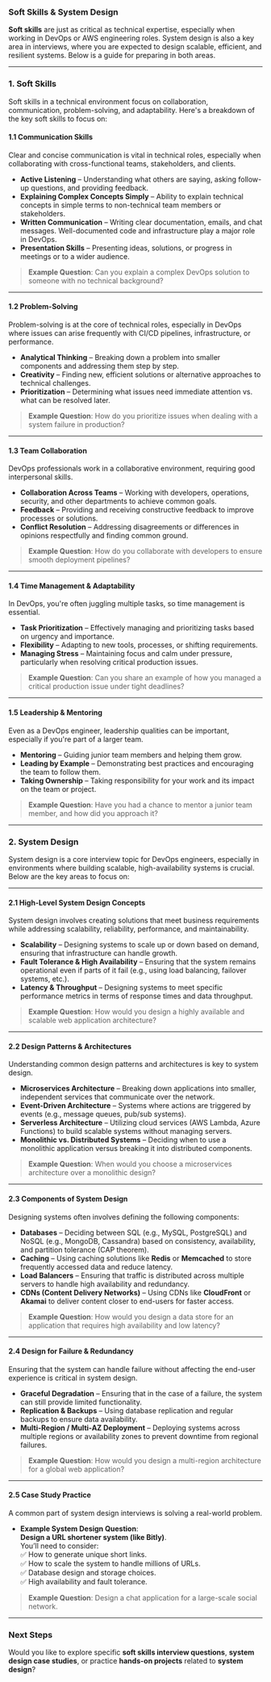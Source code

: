 ### **Soft Skills & System Design**  

**Soft skills** are just as critical as technical expertise, especially when working in DevOps or AWS engineering roles. System design is also a key area in interviews, where you are expected to design scalable, efficient, and resilient systems. Below is a guide for preparing in both areas.

---

### **1. Soft Skills**  
Soft skills in a technical environment focus on collaboration, communication, problem-solving, and adaptability. Here's a breakdown of the key soft skills to focus on:

#### **1.1 Communication Skills**  
Clear and concise communication is vital in technical roles, especially when collaborating with cross-functional teams, stakeholders, and clients.

- **Active Listening** – Understanding what others are saying, asking follow-up questions, and providing feedback.
- **Explaining Complex Concepts Simply** – Ability to explain technical concepts in simple terms to non-technical team members or stakeholders.
- **Written Communication** – Writing clear documentation, emails, and chat messages. Well-documented code and infrastructure play a major role in DevOps.
- **Presentation Skills** – Presenting ideas, solutions, or progress in meetings or to a wider audience.

> **Example Question**: Can you explain a complex DevOps solution to someone with no technical background?  

---

#### **1.2 Problem-Solving**  
Problem-solving is at the core of technical roles, especially in DevOps where issues can arise frequently with CI/CD pipelines, infrastructure, or performance.

- **Analytical Thinking** – Breaking down a problem into smaller components and addressing them step by step.
- **Creativity** – Finding new, efficient solutions or alternative approaches to technical challenges.
- **Prioritization** – Determining what issues need immediate attention vs. what can be resolved later.
  
> **Example Question**: How do you prioritize issues when dealing with a system failure in production?

---

#### **1.3 Team Collaboration**  
DevOps professionals work in a collaborative environment, requiring good interpersonal skills.

- **Collaboration Across Teams** – Working with developers, operations, security, and other departments to achieve common goals.
- **Feedback** – Providing and receiving constructive feedback to improve processes or solutions.
- **Conflict Resolution** – Addressing disagreements or differences in opinions respectfully and finding common ground.

> **Example Question**: How do you collaborate with developers to ensure smooth deployment pipelines?

---

#### **1.4 Time Management & Adaptability**  
In DevOps, you're often juggling multiple tasks, so time management is essential.

- **Task Prioritization** – Effectively managing and prioritizing tasks based on urgency and importance.
- **Flexibility** – Adapting to new tools, processes, or shifting requirements.
- **Managing Stress** – Maintaining focus and calm under pressure, particularly when resolving critical production issues.

> **Example Question**: Can you share an example of how you managed a critical production issue under tight deadlines?

---

#### **1.5 Leadership & Mentoring**  
Even as a DevOps engineer, leadership qualities can be important, especially if you're part of a larger team.

- **Mentoring** – Guiding junior team members and helping them grow.
- **Leading by Example** – Demonstrating best practices and encouraging the team to follow them.
- **Taking Ownership** – Taking responsibility for your work and its impact on the team or project.

> **Example Question**: Have you had a chance to mentor a junior team member, and how did you approach it?

---

### **2. System Design**  

System design is a core interview topic for DevOps engineers, especially in environments where building scalable, high-availability systems is crucial. Below are the key areas to focus on:

---

#### **2.1 High-Level System Design Concepts**  
System design involves creating solutions that meet business requirements while addressing scalability, reliability, performance, and maintainability.

- **Scalability** – Designing systems to scale up or down based on demand, ensuring that infrastructure can handle growth.
- **Fault Tolerance & High Availability** – Ensuring that the system remains operational even if parts of it fail (e.g., using load balancing, failover systems, etc.).
- **Latency & Throughput** – Designing systems to meet specific performance metrics in terms of response times and data throughput.

> **Example Question**: How would you design a highly available and scalable web application architecture?  

---

#### **2.2 Design Patterns & Architectures**  
Understanding common design patterns and architectures is key to system design.

- **Microservices Architecture** – Breaking down applications into smaller, independent services that communicate over the network.
- **Event-Driven Architecture** – Systems where actions are triggered by events (e.g., message queues, pub/sub systems).
- **Serverless Architecture** – Utilizing cloud services (AWS Lambda, Azure Functions) to build scalable systems without managing servers.
- **Monolithic vs. Distributed Systems** – Deciding when to use a monolithic application versus breaking it into distributed components.

> **Example Question**: When would you choose a microservices architecture over a monolithic design?

---

#### **2.3 Components of System Design**  
Designing systems often involves defining the following components:

- **Databases** – Deciding between SQL (e.g., MySQL, PostgreSQL) and NoSQL (e.g., MongoDB, Cassandra) based on consistency, availability, and partition tolerance (CAP theorem).
- **Caching** – Using caching solutions like **Redis** or **Memcached** to store frequently accessed data and reduce latency.
- **Load Balancers** – Ensuring that traffic is distributed across multiple servers to handle high availability and redundancy.
- **CDNs (Content Delivery Networks)** – Using CDNs like **CloudFront** or **Akamai** to deliver content closer to end-users for faster access.
  
> **Example Question**: How would you design a data store for an application that requires high availability and low latency?

---

#### **2.4 Design for Failure & Redundancy**  
Ensuring that the system can handle failure without affecting the end-user experience is critical in system design.

- **Graceful Degradation** – Ensuring that in the case of a failure, the system can still provide limited functionality.
- **Replication & Backups** – Using database replication and regular backups to ensure data availability.
- **Multi-Region / Multi-AZ Deployment** – Deploying systems across multiple regions or availability zones to prevent downtime from regional failures.

> **Example Question**: How would you design a multi-region architecture for a global web application?

---

#### **2.5 Case Study Practice**  
A common part of system design interviews is solving a real-world problem.

- **Example System Design Question**:  
  **Design a URL shortener system (like Bitly)**.  
  You’ll need to consider:  
  ✅ How to generate unique short links.  
  ✅ How to scale the system to handle millions of URLs.  
  ✅ Database design and storage choices.  
  ✅ High availability and fault tolerance.

> **Example Question**: Design a chat application for a large-scale social network.

---

### **Next Steps**  
Would you like to explore specific **soft skills interview questions**, **system design case studies**, or practice **hands-on projects** related to **system design**?
